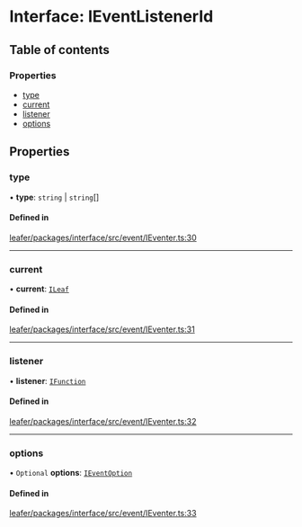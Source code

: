 # Interface: IEventListenerId

## Table of contents

### Properties

- [type](IEventListenerId.md#type)
- [current](IEventListenerId.md#current)
- [listener](IEventListenerId.md#listener)
- [options](IEventListenerId.md#options)

## Properties

### type

• **type**: `string` \| `string`[]

#### Defined in

[leafer/packages/interface/src/event/IEventer.ts:30](https://github.com/leaferjs/leafer/blob/8d161c2/packages/interface/src/event/IEventer.ts#L30)

___

### current

• **current**: [`ILeaf`](ILeaf.md)

#### Defined in

[leafer/packages/interface/src/event/IEventer.ts:31](https://github.com/leaferjs/leafer/blob/8d161c2/packages/interface/src/event/IEventer.ts#L31)

___

### listener

• **listener**: [`IFunction`](IFunction.md)

#### Defined in

[leafer/packages/interface/src/event/IEventer.ts:32](https://github.com/leaferjs/leafer/blob/8d161c2/packages/interface/src/event/IEventer.ts#L32)

___

### options

• `Optional` **options**: [`IEventOption`](../modules.md#ieventoption)

#### Defined in

[leafer/packages/interface/src/event/IEventer.ts:33](https://github.com/leaferjs/leafer/blob/8d161c2/packages/interface/src/event/IEventer.ts#L33)
